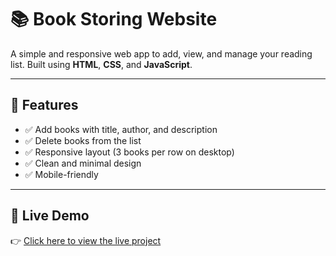 # 📚 Book Storing Website

A simple and responsive web app to add, view, and manage your reading list. Built using **HTML**, **CSS**, and **JavaScript**.

---

## 🌟 Features

- ✅ Add books with title, author, and description  
- ✅ Delete books from the list  
- ✅ Responsive layout (3 books per row on desktop)  
- ✅ Clean and minimal design  
- ✅ Mobile-friendly

---

## 🚀 Live Demo

👉 [Click here to view the live project]( https://aldojason.github.io/webbook-js/)


